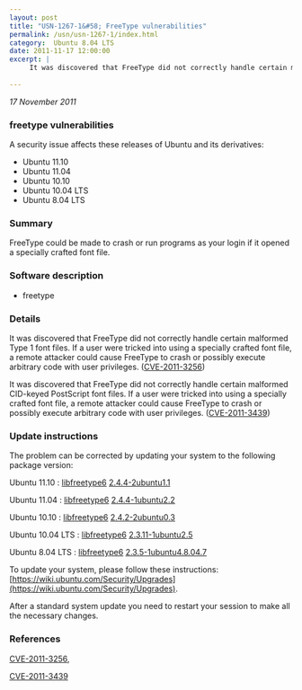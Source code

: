 ```yaml
---
layout: post
title: "USN-1267-1&#58; FreeType vulnerabilities"
permalink: /usn/usn-1267-1/index.html
category:  Ubuntu 8.04 LTS
date: 2011-11-17 12:00:00
excerpt: |
     It was discovered that FreeType did not correctly handle certain malformed Type 1 font files. If a user were tricked into using a specially crafted font file, a remote attacker could cause FreeType to crash or possibly execute arbitrary code with user privileges. ([CVE-2011-3256](http://people.ubuntu.com/~ubuntu-security/cve/CVE-2011-3256))
    
--- 
```

 
 

*17 November 2011*

### freetype vulnerabilities

A security issue affects these releases of Ubuntu and its derivatives:

* Ubuntu 11.10
* Ubuntu 11.04
* Ubuntu 10.10
* Ubuntu 10.04 LTS
* Ubuntu 8.04 LTS

### Summary

FreeType could be made to crash or run programs as your login if it opened a specially crafted font file.

### Software description

* freetype 

### Details

 It was discovered that FreeType did not correctly handle certain malformed Type 1 font files. If a user were tricked into using a specially crafted font file, a remote attacker could cause FreeType to crash or possibly execute arbitrary code with user privileges. ([CVE-2011-3256](http://people.ubuntu.com/~ubuntu-security/cve/CVE-2011-3256))

It was discovered that FreeType did not correctly handle certain malformed CID-keyed PostScript font files. If a user were tricked into using a specially crafted font file, a remote attacker could cause FreeType to crash or possibly execute arbitrary code with user privileges. ([CVE-2011-3439](http://people.ubuntu.com/~ubuntu-security/cve/CVE-2011-3439))

### Update instructions

The problem can be corrected by updating your system to the following package version:

Ubuntu 11.10
 : [libfreetype6](https://launchpad.net/ubuntu/+source/freetype) <span> [2.4.4-2ubuntu1.1](https://launchpad.net/ubuntu/+source/freetype/2.4.4-2ubuntu1.1) </span> 

Ubuntu 11.04
 : [libfreetype6](https://launchpad.net/ubuntu/+source/freetype) <span> [2.4.4-1ubuntu2.2](https://launchpad.net/ubuntu/+source/freetype/2.4.4-1ubuntu2.2) </span> 

Ubuntu 10.10
 : [libfreetype6](https://launchpad.net/ubuntu/+source/freetype) <span> [2.4.2-2ubuntu0.3](https://launchpad.net/ubuntu/+source/freetype/2.4.2-2ubuntu0.3) </span> 

Ubuntu 10.04 LTS
 : [libfreetype6](https://launchpad.net/ubuntu/+source/freetype) <span> [2.3.11-1ubuntu2.5](https://launchpad.net/ubuntu/+source/freetype/2.3.11-1ubuntu2.5) </span> 

Ubuntu 8.04 LTS
 : [libfreetype6](https://launchpad.net/ubuntu/+source/freetype) <span> [2.3.5-1ubuntu4.8.04.7](https://launchpad.net/ubuntu/+source/freetype/2.3.5-1ubuntu4.8.04.7) </span> 

To update your system, please follow these instructions: [https://wiki.ubuntu.com/Security/Upgrades](https://wiki.ubuntu.com/Security/Upgrades).

After a standard system update you need to restart your session to make all the necessary changes. 

### References

 
 [CVE-2011-3256](http://people.ubuntu.com/~ubuntu-security/cve/CVE-2011-3256), 

 [CVE-2011-3439](http://people.ubuntu.com/~ubuntu-security/cve/CVE-2011-3439)
 

